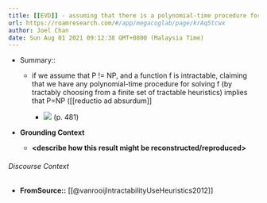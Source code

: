 ```yaml
---
title: [[EVD]] - assuming that there is a polynomial-time procedure for choosing solutions for an intractable function implies that P=NP - [[@vanrooijIntractabilityUseHeuristics2012]]
url: https://roamresearch.com/#/app/megacoglab/page/krAq5tcwx
author: Joel Chan
date: Sun Aug 01 2021 09:12:38 GMT+0800 (Malaysia Time)
---
```


- Summary::

    - if we assume that P != NP, and a function f is intractable, claiming that we have any polynomial-time procedure for solving f (by tractably choosing from a finite set of tractable heuristics) implies that P=NP ([[reductio ad absurdum]]

        - ![](https://firebasestorage.googleapis.com/v0/b/firescript-577a2.appspot.com/o/imgs%2Fapp%2Fmegacoglab%2FwF_d7KgHaJ.png?alt=media&token=fa9d966a-66f2-4657-98a2-aad8868adba9) (p. 481)
- **Grounding Context**

    - __<describe how this result might be reconstructed/reproduced>__

###### Discourse Context

- **FromSource::** [[@vanrooijIntractabilityUseHeuristics2012]]
